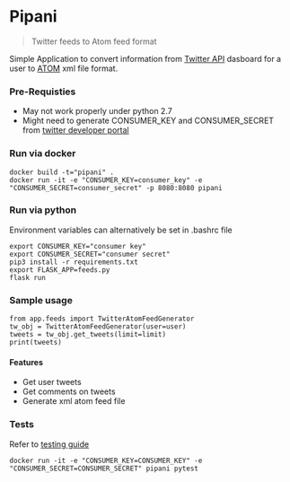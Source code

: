 # Pipani
> Twitter feeds to Atom feed format

Simple Application to convert information from [Twitter API](https://developer.twitter.com/en/docs) dasboard for a user to [ATOM](https://en.wikipedia.org/wiki/Atom_(Web_standard)) xml file format.

### Pre-Requisties
- May not work properly under python 2.7
- Might need to generate CONSUMER_KEY and CONSUMER_SECRET from [twitter developer portal](https://developer.twitter.com/en/apply)

### Run via docker
```
docker build -t="pipani" .
docker run -it -e "CONSUMER_KEY=consumer_key" -e "CONSUMER_SECRET=consumer_secret" -p 8080:8080 pipani
```

### Run via python
Environment variables can alternatively be set in .bashrc file
```
export CONSUMER_KEY="consumer key"
export CONSUMER_SECRET="consumer secret"
pip3 install -r requirements.txt
export FLASK_APP=feeds.py
flask run
```

### Sample usage
```
from app.feeds import TwitterAtomFeedGenerator
tw_obj = TwitterAtomFeedGenerator(user=user)
tweets = tw_obj.get_tweets(limit=limit)
print(tweets)
```

#### Features
- Get user tweets
- Get comments on tweets
- Generate xml atom feed file

### Tests
Refer to [testing guide](https://github.com/samar-agrawal/pipani/tree/master/tests)
```
docker run -it -e "CONSUMER_KEY=CONSUMER_KEY" -e "CONSUMER_SECRET=CONSUMER_SECRET" pipani pytest
```
